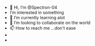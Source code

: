 - 👋 Hi, I’m @Spectron-04
- I’m interested in something 
- 🌱 I’m currently learning alot 
- 💞️ I’m looking to collaborate on the world 
- 📫 How to reach me ...don't ease
-
-


<!---
Spectron-04/Spectron-04 is a ✨ special ✨ repository because its `README.md` (this file) appears on your GitHub profile.
You can click the Preview link to take a look at your changes.
--->


